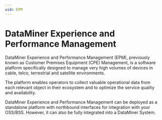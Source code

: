 ```yaml
---
uid: EPM
---
```


# DataMiner Experience and Performance Management

DataMiner Experience and Performance Management (EPM), previously known as Customer Premises Equipment (CPE) Management, is a software platform specifically designed to manage very high volumes of devices in cable, telco, terrestrial and satellite environments.

The platform enables operators to collect valuable operational data from each relevant object in their ecosystem and to optimize the service quality and availability.

DataMiner Experience and Performance Management can be deployed as a standalone platform with northbound interfaces for integration with your OSS/BSS. However, it can also be fully integrated into a DataMiner System.
